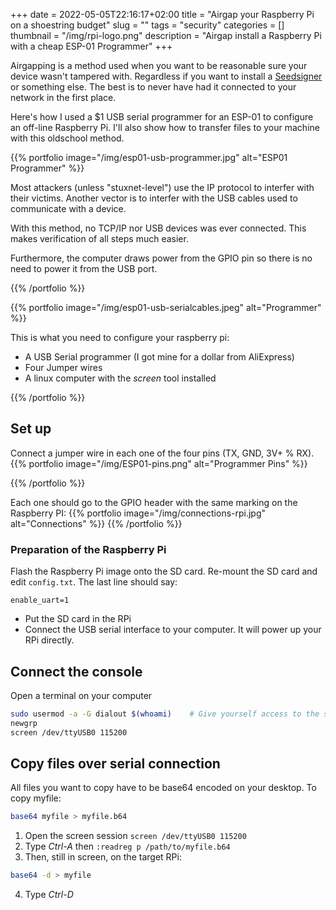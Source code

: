 +++ 
date = 2022-05-05T22:16:17+02:00
title = "Airgap your Raspberry Pi on a shoestring budget"
slug = "" 
tags = "security"
categories = []
thumbnail = "/img/rpi-logo.png"
description = "Airgap install a Raspberry Pi with a cheap ESP-01 Programmer"
+++

Airgapping is a method used when you want to be reasonable sure your device wasn't tampered with.
Regardless if you want to install a [Seedsigner](https://github.com/SeedSigner/seedsigner/blob/dev/docs/manual_installation.md) or something else. The best is to never have had it connected to your network in the first place.

Here's how I used a $1 USB serial programmer for an ESP-01 to configure an off-line Raspberry Pi. I'll also show how to transfer files to your machine with this oldschool method.



{{% portfolio image="/img/esp01-usb-programmer.jpg" alt="ESP01 Programmer" %}}

Most attackers (unless "stuxnet-level") use the IP protocol to interfer with their victims.
Another vector is to interfer with the USB cables used to communicate with a device.

With this method, no TCP/IP nor USB devices was ever connected. This makes verification of all steps much easier.

Furthermore, the computer draws power from the GPIO pin so there is no need to power it from the USB port.

{{% /portfolio %}}

{{% portfolio image="/img/esp01-usb-serialcables.jpeg" alt="Programmer" %}}

This is what you need to configure your raspberry pi:

 * A USB Serial programmer (I got mine for a dollar from AliExpress)
 * Four Jumper wires
 * A linux computer with the *screen* tool installed

{{% /portfolio %}}


## Set up

Connect a jumper wire in each one of the four pins (TX, GND, 3V+ % RX).
{{% portfolio image="/img/ESP01-pins.png" alt="Programmer Pins" %}}

{{% /portfolio %}}


Each one should go to the GPIO header with the same marking on the Raspberry PI:
{{% portfolio image="/img/connections-rpi.jpg" alt="Connections" %}}
{{% /portfolio %}}


### Preparation of the Raspberry Pi

Flash the Raspberry Pi image onto the SD card. Re-mount the SD card and edit ```config.txt```. The last line should say:
```
enable_uart=1
```

* Put the SD card in the RPi
* Connect the USB serial interface to your computer. It will power up your RPi directly.


## Connect the console

Open a terminal on your computer

```sh
sudo usermod -a -G dialout $(whoami)    # Give yourself access to the serial device
newgrp
screen /dev/ttyUSB0 115200
```

## Copy files over serial connection

All files you want to copy have to be base64 encoded on your desktop. To copy myfile:

```sh
base64 myfile > myfile.b64
```
1. Open the screen session ```screen /dev/ttyUSB0 115200```
2. Type *Ctrl-A* then ```:readreg p /path/to/myfile.b64``` 
3. Then, still in screen, on the target RPi:
```sh
base64 -d > myfile
```
4. Type *Ctrl-D*